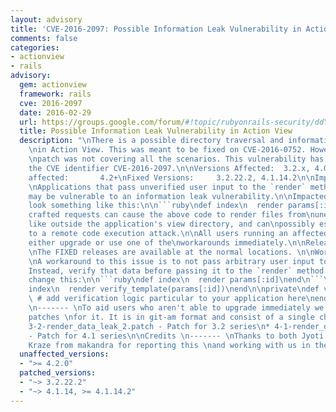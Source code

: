 ```yaml
---
layout: advisory
title: 'CVE-2016-2097: Possible Information Leak Vulnerability in Action View'
comments: false
categories:
- actionview
- rails
advisory:
  gem: actionview
  framework: rails
  cve: 2016-2097
  date: 2016-02-29
  url: https://groups.google.com/forum/#!topic/rubyonrails-security/ddY6HgqB2z4
  title: Possible Information Leak Vulnerability in Action View
  description: "\nThere is a possible directory traversal and information leak vulnerability
    \nin Action View. This was meant to be fixed on CVE-2016-0752. However the 3.2
    \npatch was not covering all the scenarios. This vulnerability has been \nassigned
    the CVE identifier CVE-2016-2097.\n\nVersions Affected:  3.2.x, 4.0.x, 4.1.x\nNot
    affected:       4.2+\nFixed Versions:     3.2.22.2, 4.1.14.2\n\nImpact \n------
    \nApplications that pass unverified user input to the `render` method in a\ncontroller
    may be vulnerable to an information leak vulnerability.\n\nImpacted code will
    look something like this:\n\n```ruby\ndef index\n  render params[:id]\nend\n```\n\nCarefully
    crafted requests can cause the above code to render files from\nunexpected places
    like outside the application's view directory, and can\npossibly escalate this
    to a remote code execution attack.\n\nAll users running an affected release should
    either upgrade or use one of the\nworkarounds immediately.\n\nReleases \n--------
    \nThe FIXED releases are available at the normal locations. \n\nWorkarounds \n-----------
    \nA workaround to this issue is to not pass arbitrary user input to the `render`\nmethod.
    Instead, verify that data before passing it to the `render` method.\n\nFor example,
    change this:\n\n```ruby\ndef index\n  render params[:id]\nend\n```\n\nTo this:\n\n```ruby\ndef
    index\n  render verify_template(params[:id])\nend\n\nprivate\ndef verify_template(name)\n
    \ # add verification logic particular to your application here\nend\n```\n\nPatches
    \n------- \nTo aid users who aren't able to upgrade immediately we have provided
    patches \nfor it. It is in git-am format and consist of a single changeset.\n\n*
    3-2-render_data_leak_2.patch - Patch for 3.2 series\n* 4-1-render_data_leak_2.patch
    - Patch for 4.1 series\n\nCredits \n------- \nThanks to both Jyoti Singh and Tobias
    Kraze from makandra for reporting this \nand working with us in the patch!\n"
  unaffected_versions:
  - ">= 4.2.0"
  patched_versions:
  - "~> 3.2.22.2"
  - "~> 4.1.14, >= 4.1.14.2"
---
```

